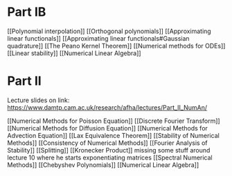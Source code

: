 # Part IB
[[Polynomial interpolation]]
[[Orthogonal polynomials]]
[[Approximating linear functionals]]
[[Approximating linear functionals#Gaussian quadrature]]
[[The Peano Kernel Theorem]]
[[Numerical methods for ODEs]]
[[Linear stability]]
[[Numerical Linear Algebra]]

# Part II
Lecture slides on link:
https://www.damtp.cam.ac.uk/research/afha/lectures/Part_II_NumAn/

[[Numerical Methods for Poisson Equation]]
[[Discrete Fourier Transform]]
[[Numerical Methods for Diffusion Equation]]
[[Numerical Methods for Advection Equation]]
[[Lax Equivalence Theorem]]
[[Stability of Numerical Methods]]
[[Consistency of Numerical Methods]]
[[Fourier Analysis of Stability]]
[[Splitting]]
[[Kronecker Product]]
missing some stuff around lecture 10 where he starts exponentiating matrices
[[Spectral Numerical Methods]]
[[Chebyshev Polynomials]]
[[Numerical Linear Algebra]]